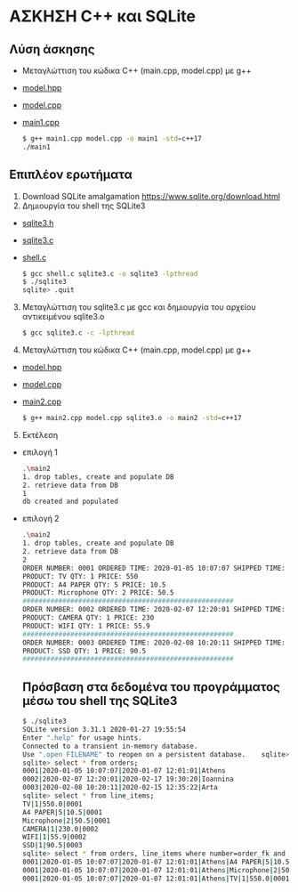# ΑΣΚΗΣΗ C++ και SQLite

## Λύση άσκησης

* Μεταγλώττιση του κώδικα C++ (main.cpp, model.cpp) με g++

* [model.hpp](./model.hpp)
* [model.cpp](./model.cpp)
* [main1.cpp](./main1.cpp)

    ```bash
    $ g++ main1.cpp model.cpp -o main1 -std=c++17
    ./main1
    ```

## Επιπλέον ερωτήματα

1. Download SQLite amalgamation <https://www.sqlite.org/download.html>
2. Δημιουργία του shell της SQLite3

* [sqlite3.h](./sqlite3.h)
* [sqlite3.c](./sqlite3.c)
* [shell.c](./shell.c)

    ```bash
    $ gcc shell.c sqlite3.c -o sqlite3 -lpthread
    $ ./sqlite3
    sqlite> .quit
    ```

3. Μεταγλώττιση του sqlite3.c με gcc και δημιουργία του αρχείου αντικειμένου sqlite3.o

    ```bash
    $ gcc sqlite3.c -c -lpthread
    ```

4. Μεταγλώττιση του κώδικα C++ (main.cpp, model.cpp) με g++

* [model.hpp](./model.hpp)
* [model.cpp](./model.cpp)
* [main2.cpp](./main2.cpp)

    ```bash
    $ g++ main2.cpp model.cpp sqlite3.o -o main2 -std=c++17
    ```

5. Εκτέλεση

* επιλογή 1
  
    ```bash
    .\main2
    1. drop tables, create and populate DB
    2. retrieve data from DB
    1
    db created and populated
    ```

* επιλογή 2

    ```bash
    .\main2
    1. drop tables, create and populate DB
    2. retrieve data from DB
    2
    ORDER NUMBER: 0001 ORDERED TIME: 2020-01-05 10:07:07 SHIPPED TIME: 2020-01-07 12:01:01 SHIP TO: Athens
    PRODUCT: TV QTY: 1 PRICE: 550
    PRODUCT: A4 PAPER QTY: 5 PRICE: 10.5
    PRODUCT: Microphone QTY: 2 PRICE: 50.5
    #####################################################
    ORDER NUMBER: 0002 ORDERED TIME: 2020-02-07 12:20:01 SHIPPED TIME: 2020-02-17 19:30:20 SHIP TO: Ioannina
    PRODUCT: CAMERA QTY: 1 PRICE: 230
    PRODUCT: WIFI QTY: 1 PRICE: 55.9
    #####################################################
    ORDER NUMBER: 0003 ORDERED TIME: 2020-02-08 10:20:11 SHIPPED TIME: 2020-02-15 12:35:22 SHIP TO: Arta
    PRODUCT: SSD QTY: 1 PRICE: 90.5
    #####################################################
    ```

    ## Πρόσβαση στα δεδομένα του προγράμματος μέσω του shell της SQLite3

    ```bash
    $ ./sqlite3
    SQLite version 3.31.1 2020-01-27 19:55:54
    Enter ".help" for usage hints.
    Connected to a transient in-memory database.
    Use ".open FILENAME" to reopen on a persistent database.    sqlite> .open test.db
    sqlite> select * from orders;
    0001|2020-01-05 10:07:07|2020-01-07 12:01:01|Athens
    0002|2020-02-07 12:20:01|2020-02-17 19:30:20|Ioannina
    0003|2020-02-08 10:20:11|2020-02-15 12:35:22|Arta
    sqlite> select * from line_items;
    TV|1|550.0|0001
    A4 PAPER|5|10.5|0001
    Microphone|2|50.5|0001
    CAMERA|1|230.0|0002
    WIFI|1|55.9|0002
    SSD|1|90.5|0003
    sqlite> select * from orders, line_items where number=order_fk and number='0001';
    0001|2020-01-05 10:07:07|2020-01-07 12:01:01|Athens|A4 PAPER|5|10.5|0001
    0001|2020-01-05 10:07:07|2020-01-07 12:01:01|Athens|Microphone|2|50.5|0001
    0001|2020-01-05 10:07:07|2020-01-07 12:01:01|Athens|TV|1|550.0|0001
    ```
